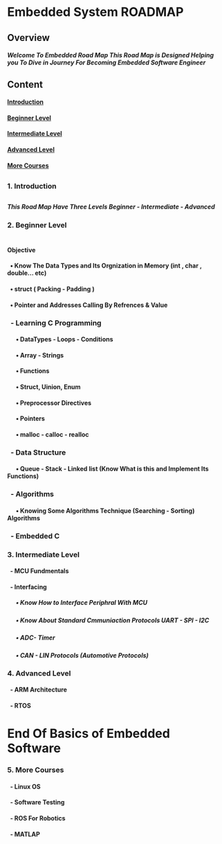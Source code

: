 # Embedded System ROADMAP

## Overview
##### Welcome To Embedded Road Map This Road Map is Designed Helping you To Dive in Journey For Becoming Embedded Software Engineer

## Content
#### [Introduction](https://github.com/AbdelrahmanMarzoq/Embedded-Road-Map/blob/main/README.md#1-introduction)
#### [Beginner Level](https://github.com/AbdelrahmanMarzoq/Embedded-Road-Map/blob/main/README.md#2-beginner-level)
#### [Intermediate Level](https://github.com/AbdelrahmanMarzoq/Embedded-Road-Map/blob/main/README.md#3-intermediate-level)
#### [Advanced Level](https://github.com/AbdelrahmanMarzoq/Embedded-Road-Map/blob/main/README.md#4-advanced-level)
#### [More Courses](https://github.com/AbdelrahmanMarzoq/Embedded-Road-Map/blob/main/README.md#5-more-courses)

## 

### 1. Introduction
##
##### This Road Map Have Three Levels Beginner - Intermediate - Advanced
### 2. Beginner Level
#
#### Objective 
#### &nbsp; • Know The Data Types and Its Orgnization in Memory (int , char , double... etc)
#### &nbsp; • struct ( Packing - Padding )
#### &nbsp; • Pointer and Addresses Calling By Refrences & Value


### &nbsp; - Learning C Programming
####   &nbsp; &nbsp; &nbsp; • DataTypes - Loops - Conditions
####   &nbsp; &nbsp; &nbsp; • Array - Strings
####   &nbsp; &nbsp; &nbsp; • Functions
####   &nbsp; &nbsp; &nbsp; • Struct, Uinion, Enum
####   &nbsp; &nbsp; &nbsp; • Preprocessor Directives
####   &nbsp; &nbsp; &nbsp; • Pointers
####   &nbsp; &nbsp; &nbsp; • malloc - calloc - realloc

### &nbsp; - Data Structure
#### &nbsp; &nbsp; &nbsp; • Queue - Stack - Linked list (Know What is this and Implement Its Functions)

### &nbsp; - Algorithms
#### &nbsp; &nbsp; &nbsp; • Knowing Some Algorithms Technique (Searching - Sorting) Algorithms

### &nbsp; - Embedded C 


### 3. Intermediate Level

#### &nbsp; - MCU Fundmentals

#### &nbsp; - Interfacing

##### &nbsp; &nbsp; &nbsp; • Know How to Interface Periphral With MCU

##### &nbsp; &nbsp; &nbsp; • Know About Standard Cmmuniaction Protocols UART - SPI - I2C

##### &nbsp; &nbsp; &nbsp; • ADC- Timer

##### &nbsp; &nbsp; &nbsp; • CAN - LIN Protocols (Automotive Protocols)




### 4. Advanced Level
#### &nbsp; - ARM Architecture
#### &nbsp; - RTOS

# End Of Basics of Embedded Software



### 5. More Courses
#### &nbsp; - Linux OS

#### &nbsp; - Software Testing
#### &nbsp; - ROS For Robotics
#### &nbsp; - MATLAP 






